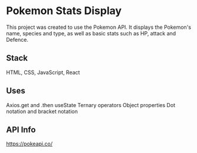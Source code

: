 # Pokemon Stats Display

This project was created to use the Pokemon API. It displays the Pokemon's name, species and type, as well as basic stats such as HP, attack and Defence.

## Stack 

HTML, CSS, JavaScript, React 

## Uses

Axios.get and .then
useState
Ternary operators
Object properties
Dot notation and bracket notation

## API Info
https://pokeapi.co/ 